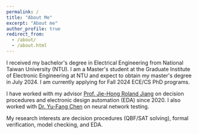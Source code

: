 ```yaml
---
permalink: /
title: "About Me"
excerpt: "About me"
author_profile: true
redirect_from: 
  - /about/
  - /about.html
---
```

I received my bachelor's degree in Electrical Engineering from National Taiwan University (NTU).
I am a Master's student at the Graduate Institute of Electronic Engineering at NTU and expect to obtain my master's degree in July 2024.
I am currently applying for Fall 2024 ECE/CS PhD programs.

I have worked with my advisor [Prof. Jie-Hong Roland Jiang](http://cc.ee.ntu.edu.tw/~jhjiang/) on decision procedures and electronic design automation (EDA) since 2020. I also worked with [Dr. Yu-Fang Chen](https://bull.iis.sinica.edu.tw/yfc/doku.php) on neural network testing.

My research interests are decision procedures (QBF/SAT solving), formal verification, model checking, and EDA.
